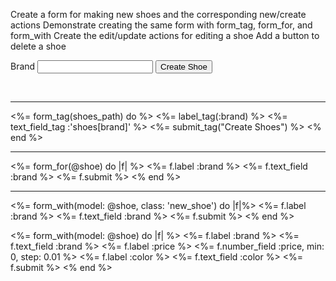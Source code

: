 Create a form for making new shoes and the corresponding new/create actions
Demonstrate creating the same form with form_tag, form_for, and form_with
Create the edit/update actions for editing a shoe
Add a button to delete a shoe





<form action="/shoes" method="post">
    <input type="hidden" name="authenticity_token" value="<%=form_authenticity_token %>">
    <label>Brand</label>
    <input type="text" name="shoes[brand]">
    <input type="submit" value="Create Shoe">
</form><br><hr>

<%= form_tag(shoes_path) do %>
    <%= label_tag(:brand) %>
    <%= text_field_tag :'shoes[brand]' %>
    <%= submit_tag("Create Shoes") %>
<% end %>
<br><hr>

<%= form_for(@shoe) do |f| %>
    <%= f.label :brand %>
    <%= f.text_field :brand %>
    <%= f.submit %>
<% end %><br><hr>

<%= form_with(model: @shoe, class: 'new_shoe') do |f|%>
    <%= f.label :brand %>
    <%= f.text_field :brand %>
    <%= f.submit %>
<% end %>

<%= form_with(model: @shoe) do |f| %>
    <%= f.label :brand %>
    <%= f.text_field :brand %>
    <%= f.label :price %>
    <%= f.number_field :price, min: 0, step: 0.01 %>
    <%= f.label :color %>
    <%= f.text_field :color %>
    <%= f.submit %>
<% end %>
